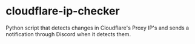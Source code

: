 # cloudflare-ip-checker
Python script that detects changes in Cloudflare's Proxy IP's and sends a notification through Discord when it detects them.
